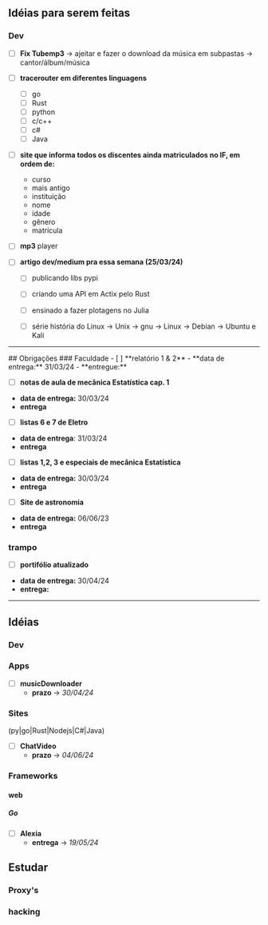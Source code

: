 ## Idéias para serem feitas

### Dev

- [ ] **Fix Tubemp3** -> ajeitar e fazer o download da música em subpastas -> cantor/álbum/música
- [ ] **tracerouter em diferentes linguagens**
	- [ ] go
	- [ ] Rust
	- [ ] python 
	- [ ] c/c++
	- [ ] c#
	- [ ] Java
- [ ] **site que informa todos os discentes ainda matriculados no IF, em ordem de:**
	- curso 
	- mais antigo 
	- instituição 
	- nome
	- idade 
	- gênero 
	- matrícula
	
- [ ] **mp3** player
- [ ] **artigo dev/medium pra essa semana (25/03/24)** 
	- [ ] publicando libs pypi
	- [ ] criando uma API em Actix pelo Rust 
	- [ ] ensinado a fazer plotagens no Julia
	- [ ] série história do Linux -> Unix -> gnu -> Linux -> Debian -> Ubuntu e Kali


<hr>
## Obrigações
### Faculdade 
- [ ] **relatório 1 & 2**
- **data de entrega:** 31/03/24
- **entregue:**

- [ ] **notas de aula de mecânica Estatística cap. 1**
- **data de entrega:** 30/03/24
- **entrega**

- [ ] **listas 6 e 7 de Eletro**
- **data de entrega**: 31/03/24
- **entrega**

- [ ] **listas 1,2, 3 e especiais de mecânica Estatística**
- **data de entrega:** 30/03/24
- **entrega**

- [ ] **Site de astronomia**
- **data de entrega:** 06/06/23
- **entrega**


### trampo
- [ ] **portifólio atualizado** 
- **data de entrega:** 30/04/24
- **entrega:**


<hr>



## Idéias 
### Dev
### Apps
- [ ] **musicDownloader** 
	- **prazo** -> *30/04/24*
### Sites 
(py|go|Rust|Nodejs|C#|Java)
- [ ] **ChatVideo**
	- **prazo** -> *04/06/24*
### Frameworks
#### web
##### Go
- [ ] **Alexia**
	- **entrega** -> *19/05/24*

## Estudar 
### Proxy's
### hacking